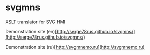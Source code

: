 # svgmns

XSLT translator for SVG HMI

Demonstration site (en)[http://serge78rus.github.io/svgmns/](http://serge78rus.github.io/svgmns/)

Demonstration site (ru)[http://svgmnemo.ru](http://svgmnemo.ru)

